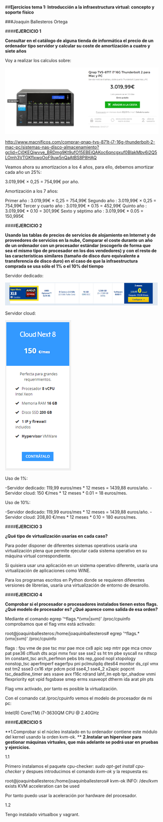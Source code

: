 ##**Ejercicios tema 1: Introducción a la infraestructura virtual: concepto y soporte físico**

###Joaquin Ballesteros Ortega

####**EJERCICIO 1**

**Consultar en el catálogo de alguna tienda de informática el precio de un ordenador tipo servidor y calcular su coste de amortización a cuatro y siete años**

Voy a realizar los calculos sobre: 

![im1](https://github.com/joaquinb25/proyecto_IV/blob/hito1/imagenes1/1.png)

http://www.macnificos.com/comprar-qnap-tvs-871t-i7-16g-thunderbolt-2-mac-pc/sistemas-nas-disco-almacenamiento?gclid=Cj0KEQjwvve_BRDmg9Kt9ufO15EBEiQAKoc6qncgxuf0BIakMbv6i2Q5LOmh3VTGKflxwoOoF9uw5nQaAtBS8P8HAQ

Veamos ahora su amortizacion a los 4 años, para ello, debemos amortizar cada año un 25%:

3.019,99€ × 0,25 = 754,99€ por año.

Amortización a los 7 años: 

Primer año : 3.019,99€ × 0,25 = 754,99€
Segundo año : 3.019,99€ × 0,25 = 754,99€
Tercer y cuarto año : 3.019,99€ * 0.15 = 452,99€
Quinto año : 3.019,99€ * 0.10 = 301,99€
Sexto y séptimo año : 3.019,99€ * 0.05 = 150,995€


####**EJERCICIO 2**

**Usando las tablas de precios de servicios de alojamiento en Internet y de 
proveedores de servicios en la nube, Comparar el coste durante un año de un 
ordenador con un procesador estándar (escogerlo de forma que sea el mismo tipo 
de procesador en los dos vendedores) y con el resto de las características 
similares (tamaño de disco duro equivalente a transferencia de disco duro)
 en el caso de que la infraestructura comprada se usa sólo el 1% o el 10% del
 tiempo**

Servidor dedicado: 

![im2](https://github.com/joaquinb25/proyecto_IV/blob/hito1/imagenes1/xl8%20foto.png)



Servidor cloud:


![im3](https://github.com/joaquinb25/proyecto_IV/blob/hito1/imagenes1/cloud%20img.png)


Uso de 1%:

-Servidor dedicado: 119,99 euros/mes * 12 meses = 1439,88 euros/año. 
-Servidor cloud: 150 €/mes * 12 meses * 0.01 = 18 euros/mes.

Uso de 10%:

-Servidor dedicado: 119,99 euros/mes * 12 meses = 1439,88 euros/año.
 -Servidor cloud: 208,80 €/mes * 12 meses * 0.10 = 180 euros/mes.


####**EJERCICIO 3**

**¿Qué tipo de virtualización usarías en cada caso?** 


Para poder disponer de diferentes sistemas operativos usaría una virtualización plena que permite ejecutar cada sistema operativo en su máquina virtual correspondiente.

Si quisiera usar una aplicación en un sistema operativo diferente, usaría una virtualización de aplicaciones como WINE.

Para los programas escritos en Python donde se requieren diferentes 
versiones de librerías, usaría una virtualización de entorno de desarollo.


####**EJERCICIO 4**

**Comprobar si el procesador o procesadores instalados tienen estos flags. 
¿Qué modelo de procesador es? ¿Qué aparece como salida de esa orden?**

Mediante el comando egrep '^flags.*(vmx|svm)' /proc/cpuinfo comprobamos que el flag vmx está activado:

root@joaquinballesteros:/home/joaquinballesteros# egrep '^flags.*(vmx|svm)' /proc/cpuinfo

flags : fpu vme de pse tsc msr pae mce cx8 apic sep mtrr pge mca cmov pat pse36 
clflush dts acpi mmx fxsr sse sse2 ss ht tm pbe syscall nx rdtscp lm 
constant_tsc arch_perfmon pebs bts rep_good nopl xtopology nonstop_tsc aperfmperf 
eagerfpu pni pclmulqdq dtes64 monitor ds_cpl vmx est tm2 ssse3 cx16 xtpr pdcm pcid
 sse4_1 sse4_2 x2apic popcnt tsc_deadline_timer aes xsave avx f16c rdrand lahf_lm epb
 tpr_shadow vnmi flexpriority ept vpid fsgsbase smep erms xsaveopt dtherm ida arat pln pts

Flag vmx activado, por tanto es posible la virtualización.

Con el comando cat /proc/cpuinfo vemos el modelo de procesador de mi pc:

Intel(R) Core(TM) i7-3630QM CPU @ 2.40GHz


####**EJERCICIO 5**

**1.Comprobar si el núcleo instalado en tu ordenador contiene este módulo del kernel usando la orden kvm-ok. **
**2.Instalar un hipervisor para gestionar máquinas virtuales, que más adelante se podrá usar en pruebas y ejercicios.**

1.1

Primero instalamos el paquete cpu-checker: *sudo apt-get install cpu-checker* y despues introducimos el comando *kvm-ok* y la respuesta es:

root@joaquinballesteros:/home/joaquinballesteros# kvm-ok INFO: /dev/kvm exists KVM acceleration can be used 

Por tanto puedo usar la aceleración por hardware del procesador.

1.2

Tengo instalado virtualbox y vagrant.
